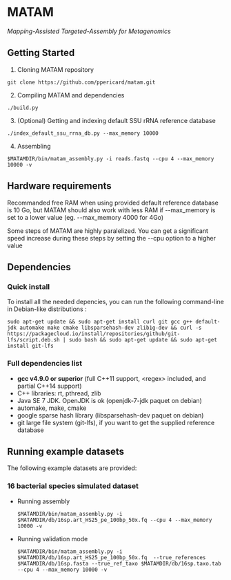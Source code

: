 # MATAM

*Mapping-Assisted Targeted-Assembly for Metagenomics* 

## Getting Started

1. Cloning MATAM repository

  `git clone https://github.com/ppericard/matam.git`

2. Compiling MATAM and dependencies

  `./build.py`

3. (Optional) Getting and indexing default SSU rRNA reference database

  `./index_default_ssu_rrna_db.py --max_memory 10000`

4. Assembling

  `$MATAMDIR/bin/matam_assembly.py -i reads.fastq --cpu 4 --max_memory 10000 -v`

## Hardware requirements

Recommanded free RAM when using provided default reference database is 10 Go, but MATAM should also work with less RAM if --max\_memory is set to a lower value (eg. --max\_memory 4000 for 4Go)

Some steps of MATAM are highly paralelized. You can get a significant speed increase during these steps by setting the --cpu option to a higher value

## Dependencies

### Quick install

To install all the needed depencies, you can run the following command-line in Debian-like distributions :

  `sudo apt-get update && sudo apt-get install curl git gcc g++ default-jdk automake make cmake libsparsehash-dev zlib1g-dev && curl -s https://packagecloud.io/install/repositories/github/git-lfs/script.deb.sh | sudo bash && sudo apt-get update && sudo apt-get install git-lfs`

### Full dependencies list

* **gcc v4.9.0 or superior** (full C++11 support, \<regex\> included, and partial C++14 support)
* C++ libraries: rt, pthread, zlib
* Java SE 7 JDK. OpenJDK is ok (openjdk-7-jdk paquet on debian)
* automake, make, cmake
* google sparse hash library (libsparsehash-dev paquet on debian)
* git large file system (git-lfs), if you want to get the supplied reference database

## Running example datasets

The following example datasets are provided:

### 16 bacterial species simulated dataset

* Running assembly

  `$MATAMDIR/bin/matam_assembly.py -i $MATAMDIR/db/16sp.art_HS25_pe_100bp_50x.fq --cpu 4 --max_memory 10000 -v`
  
* Running validation mode

  `$MATAMDIR/bin/matam_assembly.py -i $MATAMDIR/db/16sp.art_HS25_pe_100bp_50x.fq  --true_references $MATAMDIR/db/16sp.fasta --true_ref_taxo $MATAMDIR/db/16sp.taxo.tab --cpu 4 --max_memory 10000 -v`
